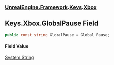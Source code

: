 ### [UnrealEngine.Framework](UnrealEngine_Framework.md 'UnrealEngine.Framework').[Keys](Keys.md 'UnrealEngine.Framework.Keys').[Xbox](Keys_Xbox.md 'UnrealEngine.Framework.Keys.Xbox')
## Keys.Xbox.GlobalPause Field
```csharp
public const string GlobalPause = Global_Pause;
```
#### Field Value
[System.String](https://docs.microsoft.com/en-us/dotnet/api/System.String 'System.String')
